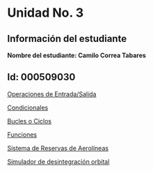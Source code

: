 # Unidad No. 3
## Información del estudiante 

**Nombre del estudiante: Camilo Correa Tabares**

**Id: 000509030**
---

[Operaciones de Entrada/Salida](ope_entrada_salida/act1.md)

[Condicionales](condicionales/act2.md)

[Bucles o Ciclos](bucles_ciclos/act3.md)

[Funciones](funciones/act4.md)

[Sistema de Reservas de Aerolíneas](reto_1/reservas.md)

[Simulador de desintegración orbital](reto_1/satelite.md)